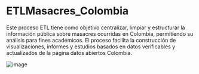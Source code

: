 # ETLMasacres_Colombia
Este proceso ETL tiene como objetivo centralizar, limpiar y estructurar la información pública sobre masacres ocurridas en Colombia, permitiendo su análisis para fines académicos. El proceso facilita la construcción de visualizaciones, informes y estudios basados en datos verificables y actualizados de la página datos abiertos Colombia.

![image](https://github.com/user-attachments/assets/7ba8b361-6bb8-4bdb-bee4-9b109e581efd)

